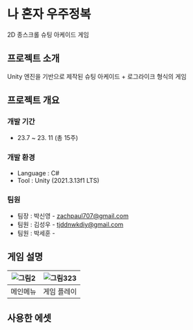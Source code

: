 # 나 혼자 우주정복
2D 종스크롤 슈팅 아케이드 게임

## 프로젝트 소개
Unity 엔진을 기반으로 제작된 슈팅 아케이드 + 로그라이크 형식의 게임

## 프로젝트 개요
### 개발 기간
* 23.7 ~ 23. 11 (총 15주)

### 개발 환경
- Language : C#
- Tool : Unity (2021.3.13f1 LTS)

### 팀원
- 팀장 : 박신영 - zachpaul707@gmail.com
- 팀원 : 김성우 - tjddnwkdiy@gmail.com
- 팀원 : 박세훈 -

## 게임 설명

|![그림2](https://github.com/zachpaul7/Conquering_the_Universe_Alone/assets/60610390/0903b544-bfba-4767-b7d3-6750a805e783)|![그림323](https://github.com/zachpaul7/Conquering_the_Universe_Alone/assets/60610390/df618f1b-6152-4b2e-ae4e-62d54e3b2989)|
|------|---|
| 메인메뉴 | 게임 플레이 |




## 사용한 에셋

